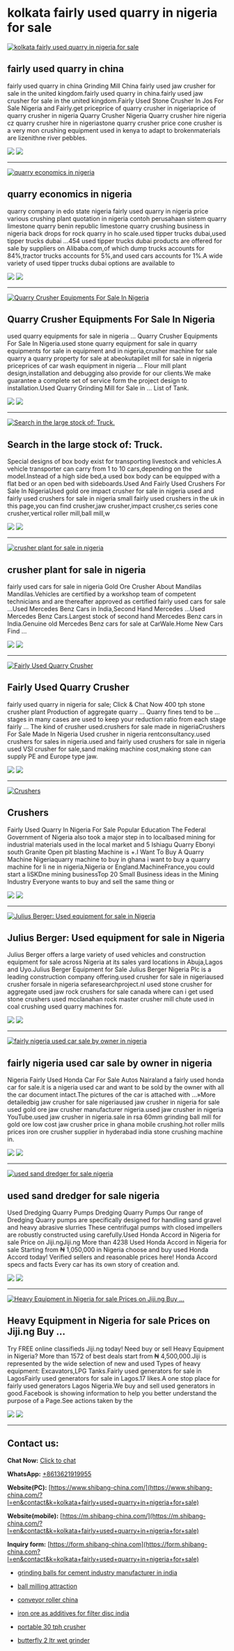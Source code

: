 # kolkata fairly used quarry in nigeria for sale

<a href="https://swt.shibang-china.com/?l=en&img&k=kolkata+fairly+used+quarry+in+nigeria+for+sale" target="_blank">![kolkata fairly used quarry in nigeria for sale](http://static.shibang-china.com/all-800x300/339.jpg)</a>

## fairly used quarry in china
fairly used quarry in china Grinding Mill China fairly used jaw crusher for sale in the united kingdom.fairly used quarry in china.fairly used jaw crusher for sale in the united kingdom.Fairly Used Stone Crusher In Jos For Sale Nigeria and Fairly.get priceprice of quarry crusher in nigeriaprice of quarry crusher in nigeria Quarry Crusher Nigeria Quarry crusher hire nigeria cz quarry crusher hire in nigeriastone quarry crusher price cone crusher is a very mon crushing equipment used in kenya to adapt to brokenmaterials are lizenithne river pebbles.


<a href="https://whatsapp.shibangsoft.com/WhatsApp.php" target="_blank" title="WhatsApp">![](http://static.shibang-china.com/icon/whatsapp.png)</a> <a href="https://swt.shibang-china.com/?l=en&icon&k=kolkata+fairly+used+quarry+in+nigeria+for+sale" target="_blank">![](http://static.shibang-china.com/icon/chat-en.png)</a>

---

<a href="https://swt.shibang-china.com/?l=en&img&k=kolkata+fairly+used+quarry+in+nigeria+for+sale" target="_blank">![quarry economics in nigeria](http://static.shibang-china.com/all-800x300/277.jpg)</a>

## quarry economics in nigeria
quarry company in edo state nigeria fairly used quarry in nigeria price various crushing plant quotation in nigeria contoh perusahaan sistem quarry limestone quarry benin republic limestone quarry crushing business in nigeria back drops for rock quarry in ho scale.used tipper trucks dubai,used tipper trucks dubai …454 used tipper trucks dubai products are offered for sale by suppliers on Alibaba.com,of which dump trucks accounts for 84%,tractor trucks accounts for 5%,and used cars accounts for 1%.A wide variety of used tipper trucks dubai options are available to


<a href="https://whatsapp.shibangsoft.com/WhatsApp.php" target="_blank" title="WhatsApp">![](http://static.shibang-china.com/icon/whatsapp.png)</a> <a href="https://swt.shibang-china.com/?l=en&icon&k=kolkata+fairly+used+quarry+in+nigeria+for+sale" target="_blank">![](http://static.shibang-china.com/icon/chat-en.png)</a>

---

<a href="https://swt.shibang-china.com/?l=en&img&k=kolkata+fairly+used+quarry+in+nigeria+for+sale" target="_blank">![Quarry Crusher Equipments For Sale In Nigeria](http://static.shibang-china.com/all-800x300/1359.jpg)</a>

## Quarry Crusher Equipments For Sale In Nigeria
used quarry equipments for sale in nigeria … Quarry Crusher Equipments For Sale In Nigeria.used stone quarry equipment for sale in quarry equipments for sale in equipment and in nigeria,crusher machine for sale quarry a quarry property for sale at abeokutapilet mill for sale in nigeria priceprices of car wash equipment in nigeria … Flour mill plant design,installation and debugging also provide for our clients.We make guarantee a complete set of service form the project design to installation.Used Quarry Grinding Mill for Sale in … List of Tank.


<a href="https://whatsapp.shibangsoft.com/WhatsApp.php" target="_blank" title="WhatsApp">![](http://static.shibang-china.com/icon/whatsapp.png)</a> <a href="https://swt.shibang-china.com/?l=en&icon&k=kolkata+fairly+used+quarry+in+nigeria+for+sale" target="_blank">![](http://static.shibang-china.com/icon/chat-en.png)</a>

---

<a href="https://swt.shibang-china.com/?l=en&img&k=kolkata+fairly+used+quarry+in+nigeria+for+sale" target="_blank">![Search in the large stock of: Truck.](http://static.shibang-china.com/all-800x300/135.jpg)</a>

## Search in the large stock of: Truck.
Special designs of box body exist for transporting livestock and vehicles.A vehicle transporter can carry from 1 to 10 cars,depending on the model.Instead of a high side bed,a used box body can be equipped with a flat bed or an open bed with sideboards.Used And Fairly Used Crushers For Sale In NigeriaUsed gold ore impact crusher for sale in nigeria used and fairly used crushers for sale in nigeria small fairly used crushers in the uk in this page,you can find crusher,jaw crusher,impact crusher,cs series cone crusher,vertical roller mill,ball mill,w


<a href="https://whatsapp.shibangsoft.com/WhatsApp.php" target="_blank" title="WhatsApp">![](http://static.shibang-china.com/icon/whatsapp.png)</a> <a href="https://swt.shibang-china.com/?l=en&icon&k=kolkata+fairly+used+quarry+in+nigeria+for+sale" target="_blank">![](http://static.shibang-china.com/icon/chat-en.png)</a>

---

<a href="https://swt.shibang-china.com/?l=en&img&k=kolkata+fairly+used+quarry+in+nigeria+for+sale" target="_blank">![crusher plant for sale in nigeria](http://static.shibang-china.com/all-800x300/140.jpg)</a>

## crusher plant for sale in nigeria
fairly used cars for sale in nigeria Gold Ore Crusher About Mandilas Mandilas.Vehicles are certified by a workshop team of competent technicians and are thereafter approved as certified fairly used cars for sale …Used Mercedes Benz Cars in India,Second Hand Mercedes …Used Mercedes Benz Cars.Largest stock of second hand Mercedes Benz cars in India.Genuine old Mercedes Benz cars for sale at CarWale.Home New Cars Find …


<a href="https://whatsapp.shibangsoft.com/WhatsApp.php" target="_blank" title="WhatsApp">![](http://static.shibang-china.com/icon/whatsapp.png)</a> <a href="https://swt.shibang-china.com/?l=en&icon&k=kolkata+fairly+used+quarry+in+nigeria+for+sale" target="_blank">![](http://static.shibang-china.com/icon/chat-en.png)</a>

---

<a href="https://swt.shibang-china.com/?l=en&img&k=kolkata+fairly+used+quarry+in+nigeria+for+sale" target="_blank">![Fairly Used Quarry Crusher](http://static.shibang-china.com/all-800x300/1085.jpg)</a>

## Fairly Used Quarry Crusher
fairly used quarry in nigeria for sale; Click &amp; Chat Now 400 tph stone crusher plant Production of aggregate quarry … Quarry fines tend to be … stages in many cases are used to keep your reduction ratio from each stage fairly … The kind of crusher used.crushers for sale made in nigeriaCrushers For Sale Made In Nigeria Used crusher in nigeria rentconsultancy.used crushers for sales in nigeria.used and fairly used crushers for sale in nigeria used VSI crusher for sale,sand making machine cost,making stone can supply PE and Europe type jaw.


<a href="https://whatsapp.shibangsoft.com/WhatsApp.php" target="_blank" title="WhatsApp">![](http://static.shibang-china.com/icon/whatsapp.png)</a> <a href="https://swt.shibang-china.com/?l=en&icon&k=kolkata+fairly+used+quarry+in+nigeria+for+sale" target="_blank">![](http://static.shibang-china.com/icon/chat-en.png)</a>

---

<a href="https://swt.shibang-china.com/?l=en&img&k=kolkata+fairly+used+quarry+in+nigeria+for+sale" target="_blank">![Crushers](http://static.shibang-china.com/all-800x300/30.jpg)</a>

## Crushers
Fairly Used Quarry In Nigeria For Sale Popular Education The Federal Government of Nigeria also took a major step in to localbased mining for industrial materials used in the local market and 5 Ishiagu Quarry Ebonyi south Granite Open pit blasting Machine is +.I Want To Buy A Quarry Machine Nigeriaquarry machine to buy in ghana i want to buy a quarry machine for li ne in nigeria,Nigeria or England.MachineFrance,you could start a liSKDne mining businessTop 20 Small Business ideas in the Mining Industry Everyone wants to buy and sell the same thing or


<a href="https://whatsapp.shibangsoft.com/WhatsApp.php" target="_blank" title="WhatsApp">![](http://static.shibang-china.com/icon/whatsapp.png)</a> <a href="https://swt.shibang-china.com/?l=en&icon&k=kolkata+fairly+used+quarry+in+nigeria+for+sale" target="_blank">![](http://static.shibang-china.com/icon/chat-en.png)</a>

---

<a href="https://swt.shibang-china.com/?l=en&img&k=kolkata+fairly+used+quarry+in+nigeria+for+sale" target="_blank">![Julius Berger: Used equipment for sale in Nigeria](http://static.shibang-china.com/all-800x300/1355.jpg)</a>

## Julius Berger: Used equipment for sale in Nigeria
Julius Berger offers a large variety of used vehicles and construction equipment for sale across Nigeria at its sales yard locations in Abuja,Lagos and Uyo.Julius Berger Equipment for Sale Julius Berger Nigeria Plc is a leading construction company offering.used crusher for sale in nigeriaused crusher forsale in nigeria sefaresearchproject.nl used stone crusher for aggregate used jaw rock crushers for sale canada where can i get used stone crushers used mcclanahan rock master crusher mill chute used in coal crushing used quarry machines for.


<a href="https://whatsapp.shibangsoft.com/WhatsApp.php" target="_blank" title="WhatsApp">![](http://static.shibang-china.com/icon/whatsapp.png)</a> <a href="https://swt.shibang-china.com/?l=en&icon&k=kolkata+fairly+used+quarry+in+nigeria+for+sale" target="_blank">![](http://static.shibang-china.com/icon/chat-en.png)</a>

---

<a href="https://swt.shibang-china.com/?l=en&img&k=kolkata+fairly+used+quarry+in+nigeria+for+sale" target="_blank">![fairly nigeria used car sale by owner in nigeria](http://static.shibang-china.com/all-800x300/251.jpg)</a>

## fairly nigeria used car sale by owner in nigeria
Nigeria Fairly Used Honda Car For Sale Autos Nairaland a fairly used honda car for sale.it is a nigeria used car and want to be sold by the owner with all the car document intact.The pictures of the car is attached with …&#187;More detailedbig jaw crusher for sale nigeriaused jaw crusher in nigeria for sale used gold ore jaw crusher manufacturer nigeria.used jaw crusher in nigeria YouTube.used jaw crusher in nigeria.sale in rsa 60mm grinding ball mill for gold ore low cost jaw crusher price in ghana mobile crushing.hot roller mills prices iron ore crusher supplier in hyderabad india stone crushing machine in.


<a href="https://whatsapp.shibangsoft.com/WhatsApp.php" target="_blank" title="WhatsApp">![](http://static.shibang-china.com/icon/whatsapp.png)</a> <a href="https://swt.shibang-china.com/?l=en&icon&k=kolkata+fairly+used+quarry+in+nigeria+for+sale" target="_blank">![](http://static.shibang-china.com/icon/chat-en.png)</a>

---

<a href="https://swt.shibang-china.com/?l=en&img&k=kolkata+fairly+used+quarry+in+nigeria+for+sale" target="_blank">![used sand dredger for sale nigeria](http://static.shibang-china.com/all-800x300/673.jpg)</a>

## used sand dredger for sale nigeria
Used Dredging Quarry Pumps Dredging Quarry Pumps Our range of Dredging Quarry pumps are specifically designed for handling sand gravel and heavy abrasive slurries These centrifugal pumps with closed impellers are robustly constructed using carefully.Used Honda Accord in Nigeria for sale Price on Jiji.ngJiji.ng More than 4238 Used Honda Accord in Nigeria for sale Starting from ₦ 1,050,000 in Nigeria choose and buy used Honda Accord today! Verified sellers and reasonable prices here! Honda Accord specs and facts Every car has its own story of creation and.


<a href="https://whatsapp.shibangsoft.com/WhatsApp.php" target="_blank" title="WhatsApp">![](http://static.shibang-china.com/icon/whatsapp.png)</a> <a href="https://swt.shibang-china.com/?l=en&icon&k=kolkata+fairly+used+quarry+in+nigeria+for+sale" target="_blank">![](http://static.shibang-china.com/icon/chat-en.png)</a>

---

<a href="https://swt.shibang-china.com/?l=en&img&k=kolkata+fairly+used+quarry+in+nigeria+for+sale" target="_blank">![Heavy Equipment in Nigeria for sale Prices on Jiji.ng Buy …](http://static.shibang-china.com/all-800x300/192.jpg)</a>

## Heavy Equipment in Nigeria for sale Prices on Jiji.ng Buy …
Try FREE online classifieds Jiji.ng today! Need buy or sell Heavy Equipment in Nigeria? More than 1572 of best deals start from ₦ 4,500,000.Jiji is represented by the wide selection of new and used Types of heavy equipment: Excavators,LPG Tanks.Fairly used generators for sale in LagosFairly used generators for sale in Lagos.17 likes.A one stop place for fairly used generators Lagos Nigeria.We buy and sell used generators in good.Facebook is showing information to help you better understand the purpose of a Page.See actions taken by the


<a href="https://whatsapp.shibangsoft.com/WhatsApp.php" target="_blank" title="WhatsApp">![](http://static.shibang-china.com/icon/whatsapp.png)</a> <a href="https://swt.shibang-china.com/?l=en&icon&k=kolkata+fairly+used+quarry+in+nigeria+for+sale" target="_blank">![](http://static.shibang-china.com/icon/chat-en.png)</a>

---
## Contact us:

**Chat Now:** [Click to chat](https://swt.shibang-china.com?l=en&contact&k=kolkata+fairly+used+quarry+in+nigeria+for+sale)

**WhatsApp:**  [+8613621919955](https://whatsapp.shibangsoft.com/WhatsApp.php)

**Website(PC):** [https://www.shibang-china.com/](https://www.shibang-china.com/?l=en&contact&k=kolkata+fairly+used+quarry+in+nigeria+for+sale)

**Website(mobile):** [https://m.shibang-china.com/](https://m.shibang-china.com/?l=en&contact&k=kolkata+fairly+used+quarry+in+nigeria+for+sale)

**Inquiry form:** [https://form.shibang-china.com](https://form.shibang-china.com?l=en&contact&k=kolkata+fairly+used+quarry+in+nigeria+for+sale)

* [grinding balls for cement industry manufacturer in india](../131/grinding%20balls%20for%20cement%20industry%20manufacturer%20in%20india.md)

* [ball milling attraction](../133/ball%20milling%20attraction.md)

* [conveyor roller china](../135/conveyor%20roller%20china.md)

* [iron ore as additives for filter disc india](../138/iron%20ore%20as%20additives%20for%20filter%20disc%20india.md)

* [portable 30 tph crusher](../131/portable%2030%20tph%20crusher.md)

* [butterfly 2 ltr wet grinder](../134/butterfly%202%20ltr%20wet%20grinder.md)